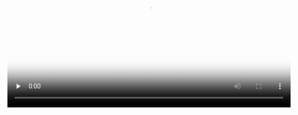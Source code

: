 <video id="video" width="640" height="360" controls="" preload="none" poster="./BCIMahjongVideoPoster.png">
      <source id="mp4" src="./BCIMahjongGame.mp4" type="video/mp4">
</videos>
